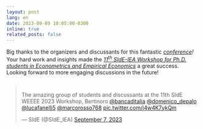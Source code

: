 ```yaml
---
layout: post
lang: en
date: 2023-09-09 10:05:00-0300
inline: true
related_posts: false
---
```


Big thanks to the organizers and discussants for this fantastic <i>[conference](https://www.side-iea.it/events/courses/11th-side-workshop-phd-students-econometrics-and-empirical-economics-weee-2023)!</i> Your hard work and insights made the <i>[11<sup>th</sup> SIdE-IEA Workshop for Ph.D. students in
Econometrics and Empirical Economics](https://www.side-iea.it/sites/side-iea.it/files/weee_2023_program.pdf)</i> a great success. Looking forward to more engaging discussions in the future!

<div class="mt-2" style="display: flex; justify-content: center;">
  <blockquote class="twitter-tweet">
    <p lang="en" dir="ltr">
      The amazing group of students and discussants at the 11th SIdE WEEEE 2023 Workshop, Bertinoro
      <a href="https://twitter.com/bancaditalia?ref_src=twsrc%5Etfw">@bancaditalia</a>
      <a href="https://twitter.com/domenico_depalo?ref_src=twsrc%5Etfw">@domenico_depalo</a>
      <a href="https://twitter.com/lucafanelli5?ref_src=twsrc%5Etfw">@lucafanelli5</a>
      <a href="https://twitter.com/marcorosso768?ref_src=twsrc%5Etfw">@marcorosso768</a>
      <a href="https://t.co/j4w4K7ykQm">pic.twitter.com/j4w4K7ykQm</a>
    </p>&mdash; SIdE (@SIdE_IEA)
    <a href="https://twitter.com/SIdE_IEA/status/1699898225216418170?ref_src=twsrc%5Etfw">September 7, 2023</a>
  </blockquote>
  <script async src="https://platform.twitter.com/widgets.js" charset="utf-8"></script>
</div>

